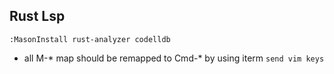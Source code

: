 

## Rust Lsp

```
:MasonInstall rust-analyzer codelldb
```


* all M-* map should be remapped to Cmd-* by using iterm `send vim keys` 
